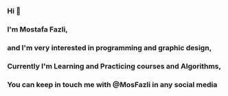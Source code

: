 ### Hi  👋
### I'm Mostafa Fazli,
### and I'm very interested in programming and graphic design,
### Currently I'm Learning and Practicing courses and Algorithms,
### You can keep in touch me with @MosFazli in any social media
